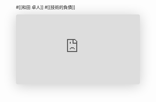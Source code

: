 #[[和田 卓人]] #[[技術的負債]]

<iframe class="speakerdeck-iframe" frameborder="0" src="https://speakerdeck.com/player/0d45756f147d45229020083eb2dd139c" title="質とスピード（2022春版、質疑応答用資料付き） / Quality and Speed 2022 Spring Edition" allowfullscreen="true" style="border: 0px; background: padding-box padding-box rgba(0, 0, 0, 0.1); margin: 0px; padding: 0px; border-radius: 6px; box-shadow: rgba(0, 0, 0, 0.2) 0px 5px 40px; width: 80%; height: auto; aspect-ratio: 560 / 315;" data-ratio="1.7777777777777777"></iframe>